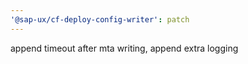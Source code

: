 ```yaml
---
'@sap-ux/cf-deploy-config-writer': patch
---
```


append timeout after mta writing, append extra logging
